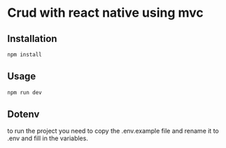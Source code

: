 # Crud with react native using mvc

## Installation

```bash
npm install
```

## Usage

```bash
npm run dev
```

## Dotenv

to run the project you need to copy the .env.example file and rename it to .env and fill in the variables.
